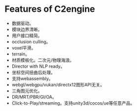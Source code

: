 # Features of C2engine
- 数据驱动。
- 模块边界清晰。
- 用户接口精简。
- occlusion culling。
- voxel平滑。
- terrain。
- 材质模板化。二次元/物理海浪。
- Director with NLP ready。
- 坐标空间扭曲后处理。
- 支持webassembly。
- webgl/webgpu/vukan/directx12图形API无关。
- 三角图元优化。
- DR/MRT/PBR/GI/OA。
- Click-to-Play/streaming。支持unity3d/cocos/ue等任意产品。
